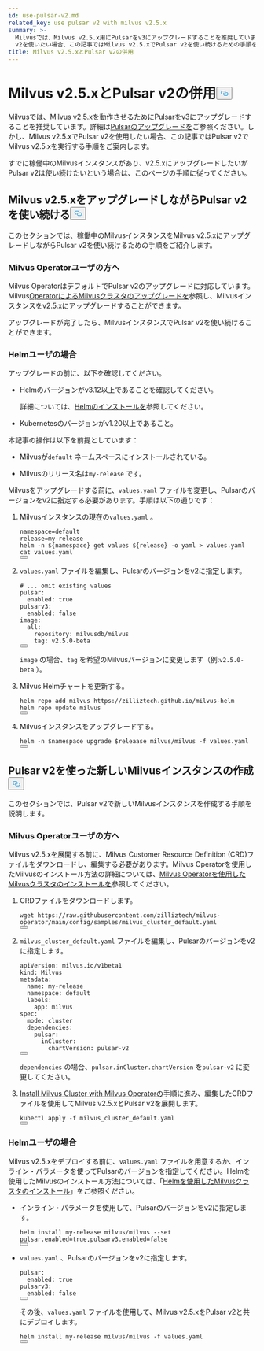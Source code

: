 ```yaml
---
id: use-pulsar-v2.md
related_key: use pulsar v2 with milvus v2.5.x
summary: >-
  Milvusでは、Milvus v2.5.x用にPulsarをv3にアップグレードすることを推奨しています。しかし、Pulsar
  v2を使いたい場合、この記事ではMilvus v2.5.xでPulsar v2を使い続けるための手順を説明します。
title: Milvus v2.5.xとPulsar v2の併用
---
```

<h1 id="Use-Pulsar-v2-with-Milvus-v25x" class="common-anchor-header">Milvus v2.5.xとPulsar v2の併用<button data-href="#Use-Pulsar-v2-with-Milvus-v25x" class="anchor-icon" translate="no">
      <svg translate="no"
        aria-hidden="true"
        focusable="false"
        height="20"
        version="1.1"
        viewBox="0 0 16 16"
        width="16"
      >
        <path
          fill="#0092E4"
          fill-rule="evenodd"
          d="M4 9h1v1H4c-1.5 0-3-1.69-3-3.5S2.55 3 4 3h4c1.45 0 3 1.69 3 3.5 0 1.41-.91 2.72-2 3.25V8.59c.58-.45 1-1.27 1-2.09C10 5.22 8.98 4 8 4H4c-.98 0-2 1.22-2 2.5S3 9 4 9zm9-3h-1v1h1c1 0 2 1.22 2 2.5S13.98 12 13 12H9c-.98 0-2-1.22-2-2.5 0-.83.42-1.64 1-2.09V6.25c-1.09.53-2 1.84-2 3.25C6 11.31 7.55 13 9 13h4c1.45 0 3-1.69 3-3.5S14.5 6 13 6z"
        ></path>
      </svg>
    </button></h1><p>Milvusでは、Milvus v2.5.xを動作させるためにPulsarをv3にアップグレードすることを推奨しています。詳細は<a href="/docs/ja/upgrade-pulsar-v3.md">Pulsarのアップグレードを</a>ご参照ください。しかし、Milvus v2.5.xでPulsar v2を使用したい場合、この記事ではPulsar v2でMilvus v2.5.xを実行する手順をご案内します。</p>
<p>すでに稼働中のMilvusインスタンスがあり、v2.5.xにアップグレードしたいがPulsar v2は使い続けたいという場合は、このページの手順に従ってください。</p>
<h2 id="Continue-using-Pulsar-v2-while-upgrading-Milvus-v25x" class="common-anchor-header">Milvus v2.5.xをアップグレードしながらPulsar v2を使い続ける<button data-href="#Continue-using-Pulsar-v2-while-upgrading-Milvus-v25x" class="anchor-icon" translate="no">
      <svg translate="no"
        aria-hidden="true"
        focusable="false"
        height="20"
        version="1.1"
        viewBox="0 0 16 16"
        width="16"
      >
        <path
          fill="#0092E4"
          fill-rule="evenodd"
          d="M4 9h1v1H4c-1.5 0-3-1.69-3-3.5S2.55 3 4 3h4c1.45 0 3 1.69 3 3.5 0 1.41-.91 2.72-2 3.25V8.59c.58-.45 1-1.27 1-2.09C10 5.22 8.98 4 8 4H4c-.98 0-2 1.22-2 2.5S3 9 4 9zm9-3h-1v1h1c1 0 2 1.22 2 2.5S13.98 12 13 12H9c-.98 0-2-1.22-2-2.5 0-.83.42-1.64 1-2.09V6.25c-1.09.53-2 1.84-2 3.25C6 11.31 7.55 13 9 13h4c1.45 0 3-1.69 3-3.5S14.5 6 13 6z"
        ></path>
      </svg>
    </button></h2><p>このセクションでは、稼働中のMilvusインスタンスをMilvus v2.5.xにアップグレードしながらPulsar v2を使い続けるための手順をご紹介します。</p>
<h3 id="For-Milvus-Operator-users" class="common-anchor-header">Milvus Operatorユーザの方へ</h3><p>Milvus OperatorはデフォルトでPulsar v2のアップグレードに対応しています。Milvus<a href="/docs/ja/upgrade_milvus_cluster-operator.md">OperatorによるMilvusクラスタのアップグレードを</a>参照し、Milvusインスタンスをv2.5.xにアップグレードすることができます。</p>
<p>アップグレードが完了したら、MilvusインスタンスでPulsar v2を使い続けることができます。</p>
<h3 id="For-Helm-users" class="common-anchor-header">Helmユーザの場合</h3><p>アップグレードの前に、以下を確認してください。</p>
<ul>
<li><p>Helmのバージョンがv3.12以上であることを確認してください。</p>
<p>詳細については、<a href="https://helm.sh/docs/intro/install/">Helmのインストールを</a>参照してください。</p></li>
<li><p>Kubernetesのバージョンがv1.20以上であること。</p></li>
</ul>
<p>本記事の操作は以下を前提としています：</p>
<ul>
<li><p>Milvusが<code translate="no">default</code> ネームスペースにインストールされている。</p></li>
<li><p>Milvusのリリース名は<code translate="no">my-release</code> です。</p></li>
</ul>
<p>Milvusをアップグレードする前に、<code translate="no">values.yaml</code> ファイルを変更し、Pulsarのバージョンをv2に指定する必要があります。手順は以下の通りです：</p>
<ol>
<li><p>Milvusインスタンスの現在の<code translate="no">values.yaml</code> 。</p>
<pre><code translate="no" class="language-bash">namespace=default
release=my-release
helm -n <span class="hljs-variable">${namespace}</span> get values <span class="hljs-variable">${release}</span> -o yaml &gt; values.yaml
<span class="hljs-built_in">cat</span> values.yaml
<button class="copy-code-btn"></button></code></pre></li>
<li><p><code translate="no">values.yaml</code> ファイルを編集し、Pulsarのバージョンをv2に指定します。</p>
<pre><code translate="no" class="language-yaml"><span class="hljs-comment"># ... omit existing values</span>
<span class="hljs-attr">pulsar:</span>
  <span class="hljs-attr">enabled:</span> <span class="hljs-literal">true</span>
<span class="hljs-attr">pulsarv3:</span>
  <span class="hljs-attr">enabled:</span> <span class="hljs-literal">false</span>
<span class="hljs-attr">image:</span>
  <span class="hljs-attr">all:</span>
    <span class="hljs-attr">repository:</span> <span class="hljs-string">milvusdb/milvus</span>
    <span class="hljs-attr">tag:</span> <span class="hljs-string">v2.5.0-beta</span> 
<button class="copy-code-btn"></button></code></pre>
<p><code translate="no">image</code> の場合、<code translate="no">tag</code> を希望のMilvusバージョンに変更します（例:<code translate="no">v2.5.0-beta</code> ）。</p></li>
<li><p>Milvus Helmチャートを更新する。</p>
<pre><code translate="no" class="language-bash">helm repo add milvus https://zilliztech.github.io/milvus-helm
helm repo update milvus
<button class="copy-code-btn"></button></code></pre></li>
<li><p>Milvusインスタンスをアップグレードする。</p>
<pre><code translate="no" class="language-bash">helm -n <span class="hljs-variable">$namespace</span> upgrade <span class="hljs-variable">$releaase</span> milvus/milvus -f values.yaml
<button class="copy-code-btn"></button></code></pre></li>
</ol>
<h2 id="Creating-a-new-Milvus-instance-with-Pulsar-v2" class="common-anchor-header">Pulsar v2を使った新しいMilvusインスタンスの作成<button data-href="#Creating-a-new-Milvus-instance-with-Pulsar-v2" class="anchor-icon" translate="no">
      <svg translate="no"
        aria-hidden="true"
        focusable="false"
        height="20"
        version="1.1"
        viewBox="0 0 16 16"
        width="16"
      >
        <path
          fill="#0092E4"
          fill-rule="evenodd"
          d="M4 9h1v1H4c-1.5 0-3-1.69-3-3.5S2.55 3 4 3h4c1.45 0 3 1.69 3 3.5 0 1.41-.91 2.72-2 3.25V8.59c.58-.45 1-1.27 1-2.09C10 5.22 8.98 4 8 4H4c-.98 0-2 1.22-2 2.5S3 9 4 9zm9-3h-1v1h1c1 0 2 1.22 2 2.5S13.98 12 13 12H9c-.98 0-2-1.22-2-2.5 0-.83.42-1.64 1-2.09V6.25c-1.09.53-2 1.84-2 3.25C6 11.31 7.55 13 9 13h4c1.45 0 3-1.69 3-3.5S14.5 6 13 6z"
        ></path>
      </svg>
    </button></h2><p>このセクションでは、Pulsar v2で新しいMilvusインスタンスを作成する手順を説明します。</p>
<h3 id="For-Milvus-Operator-users" class="common-anchor-header">Milvus Operatorユーザの方へ</h3><p>Milvus v2.5.xを展開する前に、Milvus Customer Resource Definition (CRD)ファイルをダウンロードし、編集する必要があります。Milvus Operatorを使用したMilvusのインストール方法の詳細については、<a href="/docs/ja/install_cluster-milvusoperator.md">Milvus Operatorを使用したMilvusクラスタのインストールを</a>参照してください。</p>
<ol>
<li><p>CRDファイルをダウンロードします。</p>
<pre><code translate="no" class="language-bash">wget https://raw.githubusercontent.com/zilliztech/milvus-operator/main/config/samples/milvus_cluster_default.yaml
<button class="copy-code-btn"></button></code></pre></li>
<li><p><code translate="no">milvus_cluster_default.yaml</code> ファイルを編集し、Pulsarのバージョンをv2に指定します。</p>
<pre><code translate="no" class="language-yaml"><span class="hljs-attr">apiVersion:</span> <span class="hljs-string">milvus.io/v1beta1</span>
<span class="hljs-attr">kind:</span> <span class="hljs-string">Milvus</span>
<span class="hljs-attr">metadata:</span>
  <span class="hljs-attr">name:</span> <span class="hljs-string">my-release</span>
  <span class="hljs-attr">namespace:</span> <span class="hljs-string">default</span>
  <span class="hljs-attr">labels:</span>
    <span class="hljs-attr">app:</span> <span class="hljs-string">milvus</span>
<span class="hljs-attr">spec:</span>
  <span class="hljs-attr">mode:</span> <span class="hljs-string">cluster</span>
  <span class="hljs-attr">dependencies:</span>
    <span class="hljs-attr">pulsar:</span>
      <span class="hljs-attr">inCluster:</span>
        <span class="hljs-attr">chartVersion:</span> <span class="hljs-string">pulsar-v2</span>
<button class="copy-code-btn"></button></code></pre>
<p><code translate="no">dependencies</code> の場合、<code translate="no">pulsar.inCluster.chartVersion</code> を<code translate="no">pulsar-v2</code> に変更してください。</p></li>
<li><p><a href="https://milvus.io/docs/install_cluster-milvusoperator.md#Deploy-Milvus">Install Milvus Cluster with Milvus Operatorの</a>手順に進み、編集したCRDファイルを使用してMilvus v2.5.xとPulsar v2を展開します。</p>
<pre><code translate="no" class="language-bash">kubectl apply -f milvus_cluster_default.yaml
<button class="copy-code-btn"></button></code></pre></li>
</ol>
<h3 id="For-Helm-users" class="common-anchor-header">Helmユーザの場合</h3><p>Milvus v2.5.xをデプロイする前に、<code translate="no">values.yaml</code> ファイルを用意するか、インライン・パラメータを使ってPulsarのバージョンを指定してください。Helmを使用したMilvusのインストール方法については、「<a href="/docs/ja/install_cluster-helm.md">Helmを使用したMilvusクラスタのインストール</a>」をご参照ください。</p>
<ul>
<li><p>インライン・パラメータを使用して、Pulsarのバージョンをv2に指定します。</p>
<pre><code translate="no" class="language-bash">helm install my-release milvus/milvus --<span class="hljs-built_in">set</span> pulsar.enabled=<span class="hljs-literal">true</span>,pulsarv3.enabled=<span class="hljs-literal">false</span>
<button class="copy-code-btn"></button></code></pre></li>
<li><p><code translate="no">values.yaml</code> 、Pulsarのバージョンをv2に指定します。</p>
<pre><code translate="no" class="language-yaml"><span class="hljs-attr">pulsar:</span>
  <span class="hljs-attr">enabled:</span> <span class="hljs-literal">true</span>
<span class="hljs-attr">pulsarv3:</span>
  <span class="hljs-attr">enabled:</span> <span class="hljs-literal">false</span>
<button class="copy-code-btn"></button></code></pre>
<p>その後、<code translate="no">values.yaml</code> ファイルを使用して、Milvus v2.5.xをPulsar v2と共にデプロイします。</p>
<pre><code translate="no" class="language-bash">helm install my-release milvus/milvus -f values.yaml
<button class="copy-code-btn"></button></code></pre></li>
</ul>
